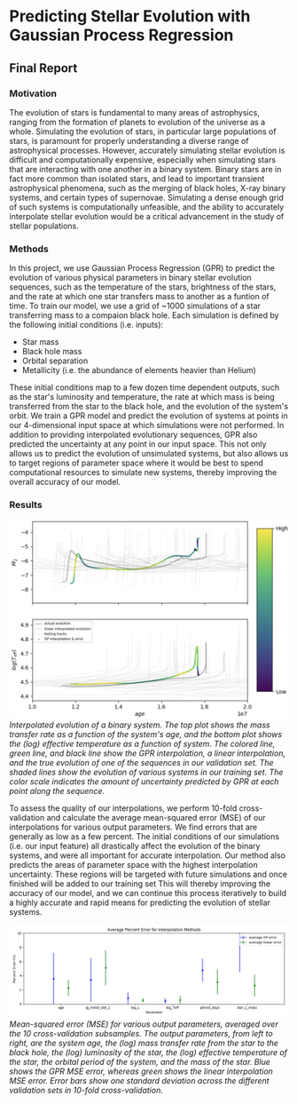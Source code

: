 # Predicting Stellar Evolution with Gaussian Process Regression
## Final Report

### Motivation

The evolution of stars is fundamental to many areas of astrophysics, ranging from the formation of planets to evolution of the universe as a whole. 
Simulating the evolution of stars, in particular large populations of stars, is paramount for properly understanding a diverse range of astrophysical processes. 
However, accurately simulating stellar evolution is difficult and computationally expensive, especially when simulating stars that are interacting with one another in a binary system. 
Binary stars are in fact more common than isolated stars, and lead to important transient astrophysical phenomena, such as the merging of black holes, X-ray binary systems, and certain types of supernovae. 
Simulating a dense enough grid of such systems is computationally unfeasible, and the ability to accurately interpolate stellar evolution would be a critical advancement in the study of stellar populations. 

### Methods

In this project, we use Gaussian Process Regression (GPR) to predict the evolution of various physical parameters in binary stellar evolution sequences, such as the temperature of the stars, brightness of the stars, and the rate at which one star transfers mass to another as a funtion of time. 
To train our model, we use a grid of ~1000 simulations of a star transferring mass to a compaion black hole. 
Each simulation is defined by the following initial conditions (i.e. inputs):
- Star mass
- Black hole mass
- Orbital separation
- Metallicity (i.e. the abundance of elements heavier than Helium)

These initial conditions map to a few dozen time dependent outputs, such as the star's luminosity and temperature, the rate at which mass is being transferred from the star to the black hole, and the evolution of the system's orbit. 
We train a GPR model and predict the evolution of systems at points in our 4-dimensional input space at which simulations were not performed. 
In addition to providing interpolated evolutionary sequences, GPR also predicted the uncertainty at any point in our input space. 
This not only allows us to predict the evolution of unsimulated systems, but also allows us to target regions of parameter space where it would be best to spend computational resources to simulate new systems, thereby improving the overall accuracy of our model. 

### Results

![Image](images/2D_evolution.png)
*Interpolated evolution of a binary system. 
The top plot shows the mass transfer rate as a function of the system's age, and the bottom plot shows the (log) effective temperature as a function of system. 
The colored line, green line, and black line show the GPR interpolation, a linear interpolation, and the true evolution of one of the sequences in our validation set. 
The shaded lines show the evolution of various systems in our training set. 
The color scale indicates the amount of uncertainty predicted by GPR at each point along the sequence.*

To assess the quality of our interpolations, we perform 10-fold cross-validation and calculate the average mean-squared error (MSE) of our interpolations for various output parameters. 
We find errors that are generally as low as a few percent. 
The initial conditions of our simulations (i.e. our input feature) all drastically affect the evolution of the binary systems, and were all important for accurate interpolation. 
Our method also predicts the areas of parameter space with the highest interpolation uncertainty. 
These regions will be targeted with future simulations and once finished will be added to our training set
This will thereby improving the accuracy of our model, and we can continue this process iteratively to build a highly accurate and rapid means for predicting the evolution of stellar systems. 

![Image](images/MSE_error.png)
*Mean-squared error (MSE) for various output parameters, averaged over the 10 cross-validation subsamples.
The output parameters, from left to right, are the system age, the (log) mass transfer rate from the star to the black hole, the (log) luminosity of the star, the (log) effective temperature of the star, the orbital period of the system, and the mass of the star.
Blue shows the GPR MSE error, whereas green shows the linear interpolation MSE error.
Error bars show one standard deviation across the different validation sets in 10-fold cross-validation.*
